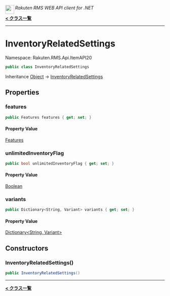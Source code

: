 <img align="left" style="height: 2em;" src="https://webservice.rakuten.co.jp/favicon.ico"><em>Rakuten RMS WEB API client for .NET</em>

[**< クラス一覧**](./)
- - -

# InventoryRelatedSettings

Namespace: Rakuten.RMS.Api.ItemAPI20

```csharp
public class InventoryRelatedSettings
```

Inheritance [Object](https://docs.microsoft.com/en-us/dotnet/api/system.object) → [InventoryRelatedSettings](./rakuten.rms.api.itemapi20.inventoryrelatedsettings)

## Properties

### <a id="properties-features"/>**features**

```csharp
public Features features { get; set; }
```

#### Property Value

[Features](./rakuten.rms.api.itemapi20.inventoryrelatedsettings.features)<br>

### <a id="properties-unlimitedinventoryflag"/>**unlimitedInventoryFlag**

```csharp
public bool unlimitedInventoryFlag { get; set; }
```

#### Property Value

[Boolean](https://docs.microsoft.com/en-us/dotnet/api/system.boolean)<br>

### <a id="properties-variants"/>**variants**

```csharp
public Dictionary<String, Variant> variants { get; set; }
```

#### Property Value

[Dictionary&lt;String, Variant&gt;](https://docs.microsoft.com/en-us/dotnet/api/system.collections.generic.dictionary-2)<br>

## Constructors

### <a id="constructors-.ctor"/>**InventoryRelatedSettings()**

```csharp
public InventoryRelatedSettings()
```


- - -
[**< クラス一覧**](./)
